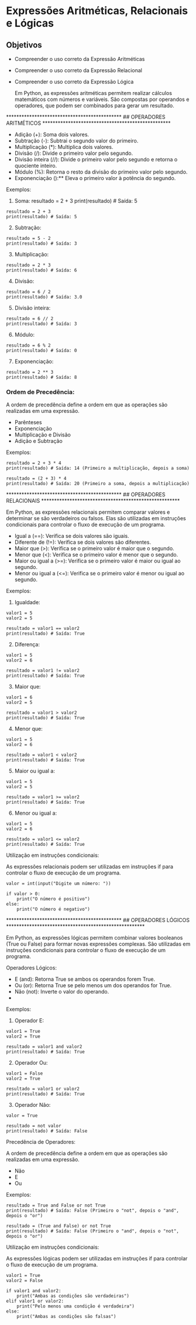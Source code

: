 # Expressões Aritméticas, Relacionais e Lógicas
## Objetivos
- Compreender o uso correto da Expressão Aritméticas
- Compreender o uso correto da Expressão Relacional
- Compreender o uso correto da Expressão Lógica

  Em Python, as expressões aritméticas permitem realizar cálculos matemáticos com números e variáveis. São compostas por operandos e operadores, que podem ser combinados para gerar um resultado.

*********************************************   ## OPERADORES ARITMÉTICOS  **************************************************

- Adição (+): Soma dois valores.
- Subtração (-): Subtrai o segundo valor do primeiro.
- Multiplicação (*): Multiplica dois valores.
- Divisão (/): Divide o primeiro valor pelo segundo.
- Divisão inteira (//): Divide o primeiro valor pelo segundo e retorna o quociente inteiro.
- Módulo (%): Retorna o resto da divisão do primeiro valor pelo segundo.
- Exponenciação ():** Eleva o primeiro valor à potência do segundo.

Exemplos:

1. Soma:
   resultado = 2 + 3
   print(resultado) # Saída: 5
```
resultado = 2 + 3
print(resultado) # Saída: 5
```   

2. Subtração:
```
resultado = 5 - 2
print(resultado) # Saída: 3
```
3. Multiplicação:
```
resultado = 2 * 3
print(resultado) # Saída: 6
```
4. Divisão:

```
resultado = 6 / 2
print(resultado) # Saída: 3.0
```
5. Divisão inteira:

```
resultado = 6 // 2
print(resultado) # Saída: 3
```
6. Módulo:

```
resultado = 6 % 2
print(resultado) # Saída: 0
```
7. Exponenciação:

```
resultado = 2 ** 3
print(resultado) # Saída: 8
```

### Ordem de Precedência:

A ordem de precedência define a ordem em que as operações são realizadas em uma expressão.

- Parênteses
- Exponenciação
- Multiplicação e Divisão
- Adição e Subtração
  
Exemplos:

```
resultado = 2 + 3 * 4
print(resultado) # Saída: 14 (Primeiro a multiplicação, depois a soma)

resultado = (2 + 3) * 4
print(resultado) # Saída: 20 (Primeiro a soma, depois a multiplicação)
```

********************************************* ## OPERADORES RELACIONAIS ******************************************************

Em Python, as expressões relacionais permitem comparar valores e determinar se são verdadeiros ou falsos. Elas são utilizadas em instruções condicionais para controlar o fluxo de execução de um programa.


- Igual a (==): Verifica se dois valores são iguais.
- Diferente de (!=): Verifica se dois valores são diferentes.
- Maior que (>): Verifica se o primeiro valor é maior que o segundo.
- Menor que (<): Verifica se o primeiro valor é menor que o segundo.
- Maior ou igual a (>=): Verifica se o primeiro valor é maior ou igual ao segundo.
- Menor ou igual a (<=): Verifica se o primeiro valor é menor ou igual ao segundo.
  
Exemplos:

1. Igualdade:

```
valor1 = 5
valor2 = 5

resultado = valor1 == valor2
print(resultado) # Saída: True
```

2. Diferença:

```
valor1 = 5
valor2 = 6

resultado = valor1 != valor2
print(resultado) # Saída: True
```

3. Maior que:

```
valor1 = 6
valor2 = 5

resultado = valor1 > valor2
print(resultado) # Saída: True
```

4. Menor que:

```
valor1 = 5
valor2 = 6

resultado = valor1 < valor2
print(resultado) # Saída: True
```

5. Maior ou igual a:

```
valor1 = 5
valor2 = 5

resultado = valor1 >= valor2
print(resultado) # Saída: True
```

6. Menor ou igual a:

```
valor1 = 5
valor2 = 6

resultado = valor1 <= valor2
print(resultado) # Saída: True
```

Utilização em instruções condicionais:

As expressões relacionais podem ser utilizadas em instruções if para controlar o fluxo de execução de um programa.

```
valor = int(input("Digite um número: "))

if valor > 0:
    print("O número é positivo")
else:
    print("O número é negativo")
```

********************************************* ## OPERADORES LÓGICOS ****************************************************** 

Em Python, as expressões lógicas permitem combinar valores booleanos (True ou False) para formar novas expressões complexas. São utilizadas em instruções condicionais para controlar o fluxo de execução de um programa.

Operadores Lógicos:

- E (and): Retorna True se ambos os operandos forem True.
- Ou (or): Retorna True se pelo menos um dos operandos for True.
- Não (not): Inverte o valor do operando.
- 
Exemplos:

1. Operador E:

```
valor1 = True
valor2 = True

resultado = valor1 and valor2
print(resultado) # Saída: True
```

2. Operador Ou:

```
valor1 = False
valor2 = True

resultado = valor1 or valor2
print(resultado) # Saída: True
```

3. Operador Não:

```
valor = True

resultado = not valor
print(resultado) # Saída: False
```

Precedência de Operadores:

A ordem de precedência define a ordem em que as operações são realizadas em uma expressão.

- Não
- E
- Ou
  
Exemplos:

```
resultado = True and False or not True
print(resultado) # Saída: False (Primeiro o "not", depois o "and", depois o "or")

resultado = (True and False) or not True
print(resultado) # Saída: False (Primeiro o "and", depois o "not", depois o "or")
```

Utilização em instruções condicionais:

As expressões lógicas podem ser utilizadas em instruções if para controlar o fluxo de execução de um programa.

```
valor1 = True
valor2 = False

if valor1 and valor2:
    print("Ambas as condições são verdadeiras")
elif valor1 or valor2:
    print("Pelo menos uma condição é verdadeira")
else:
    print("Ambas as condições são falsas")
```
